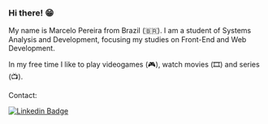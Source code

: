 ### Hi there! 😁

My name is Marcelo Pereira from Brazil (🇧🇷). I am a student of Systems Analysis and Development, focusing my studies on Front-End and Web Development.

In my free time I like to play videogames (:video_game:), watch movies (:film_strip:) and series (:tv:).

Contact:

[![Linkedin Badge](https://img.shields.io/badge/-LinkedIn-blue?style=flat-square&logo=Linkedin&logoColor=white&link=https://www.linkedin.com/in/marcelopajr)](https://www.linkedin.com/in/marcelopajr)
